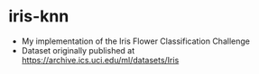 # iris-knn
- My implementation of the Iris Flower Classification Challenge
- Dataset originally published at https://archive.ics.uci.edu/ml/datasets/Iris
